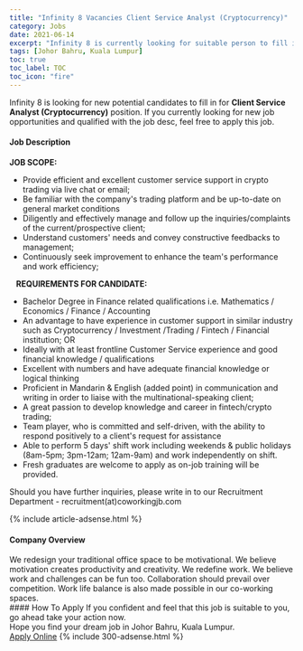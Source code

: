 ```yaml
---
title: "Infinity 8 Vacancies Client Service Analyst (Cryptocurrency)" 
category: Jobs 
date: 2021-06-14 
excerpt: "Infinity 8 is currently looking for suitable person to fill in the Client Service Analyst (Cryptocurrency) which based in Johor Bahru, Kuala Lumpur" 
tags: [Johor Bahru, Kuala Lumpur] 
toc: true 
toc_label: TOC 
toc_icon: "fire" 
--- 
```


<p>Infinity 8 is looking for new potential candidates to fill in for <b>Client Service Analyst (Cryptocurrency)</b> position. If you currently looking for new job opportunities and qualified with the job desc, feel free to apply this job.
</p><div><div><h4>Job Description</h4></div><div><div><span><div><p><strong>JOB SCOPE:</strong></p><ul><li>Provide efficient and excellent customer service support in crypto trading via live chat or email;</li><li>Be familiar with the company's trading platform and be up-to-date on general market conditions</li><li>Diligently and effectively manage and follow up the inquiries/complaints of the current/prospective client;</li><li>Understand customers' needs and convey constructive feedbacks to management;</li><li>Continuously seek improvement to enhance the team's performance and work efficiency;&#160;</li></ul><p>&#160;&#160;&#160;<strong>REQUIREMENTS FOR CANDIDATE:</strong></p><ul><li>Bachelor Degree in Finance related qualifications i.e. Mathematics / Economics / Finance / Accounting</li><li>An advantage to have experience in customer support in similar industry such as Cryptocurrency / Investment /Trading / Fintech / Financial institution; OR</li><li>Ideally with at least frontline Customer Service experience and good financial knowledge / qualifications</li><li>Excellent with numbers and have adequate financial knowledge or logical thinking</li><li>Proficient in Mandarin &amp; English (added point) in communication and writing in order to liaise with the multinational-speaking client;&#160;</li><li>A great passion to develop knowledge and career in fintech/crypto trading;</li><li>Team player, who is committed and self-driven, with the ability to respond positively to a client's request for assistance&#160;</li><li>Able to perform 5 days' shift work including weekends &amp; public holidays (8am-5pm; 3pm-12am; 12am-9am) and work independently on shift.</li><li>Fresh graduates are welcome to apply as on-job training will be provided.</li></ul><p>Should you have further inquiries, please write in to our Recruitment Department - recruitment(at)coworkingjb.com</p></div></span></div></div></div> 
{% include article-adsense.html %} 
<div><div><h4>Company Overview</h4></div><div><div><span><div><div>
	We redesign your traditional office space to be motivational. We believe motivation creates productivity and creativity.&#160;We&#160;redefine work. We believe work and challenges can be fun too. Collaboration should prevail over competition. Work life balance is also made possible in our co-working spaces.</div></div></span></div></div></div> 
#### How To Apply 
If you confident and feel that this job is suitable to you, go ahead take your action now. <br/> 
Hope you find your dream job in Johor Bahru, Kuala Lumpur. <br/> 
<a href="https://www.jobstreet.com.my/en/job/client-service-analyst-cryptocurrency-4589513?jobId=jobstreet-my-job-4589513&" class="btn btn--info" target="_blank" rel="nofollow noopenner">Apply Online</a> 
{% include 300-adsense.html %} 